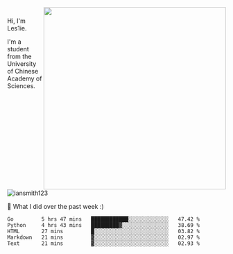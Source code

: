 <img align="right" src="https://github-readme-stats.vercel.app/api?username=iansmith123&show_icons=true&hide_border=true" width="420">

### 
Hi, I'm Les1ie. 

I'm a student from the University of Chinese Academy of Sciences.

<img src="https://komarev.com/ghpvc/?username=iansmith123" alt="iansmith123" />




🔭 What I did over the past week :)
<!--START_SECTION:waka-->
```text
Go         5 hrs 47 mins   ████████████░░░░░░░░░░░░░   47.42 % 
Python     4 hrs 43 mins   █████████▓░░░░░░░░░░░░░░░   38.69 % 
HTML       27 mins         █░░░░░░░░░░░░░░░░░░░░░░░░   03.82 % 
Markdown   21 mins         ▓░░░░░░░░░░░░░░░░░░░░░░░░   02.97 % 
Text       21 mins         ▓░░░░░░░░░░░░░░░░░░░░░░░░   02.93 % 
```
<!--END_SECTION:waka-->


<!--
**IanSmith123/IanSmith123** is a ✨ _special_ ✨ repository because its `README.md` (this file) appears on your GitHub profile.
<img src="https://github.githubassets.com/images/spinners/octocat-spinner-64.gif">

Here are some ideas to get you started:

- 🔭 I’m currently working on ...
- 🌱 I’m currently learning ...
- 👯 I’m looking to collaborate on ...
- 🤔 I’m looking for help with ...
- 💬 Ask me about ...
- 📫 How to reach me: ...
- 😄 Pronouns: ...
- ⚡ Fun fact: ...
-->
